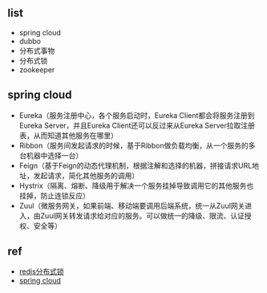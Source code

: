 ## list
+ spring cloud
+ dubbo
+ 分布式事物
+ 分布式锁
+ zookeeper

## spring cloud
+ Eureka（服务注册中心，各个服务启动时，Eureka Client都会将服务注册到Eureka Server，并且Eureka Client还可以反过来从Eureka Server拉取注册表，从而知道其他服务在哪里）
+ Ribbon（服务间发起请求的时候，基于Ribbon做负载均衡，从一个服务的多台机器中选择一台）
+ Feign（基于Feign的动态代理机制，根据注解和选择的机器，拼接请求URL地址，发起请求，简化其他服务的调用）
+ Hystrix（隔离、熔断、降级用于解决一个服务挂掉导致调用它的其他服务也挂掉，防止连锁反应）
+ Zuul（微服务网关，如果前端、移动端要调用后端系统，统一从Zuul网关进入，由Zuul网关转发请求给对应的服务。可以做统一的降级、限流、认证授权、安全等）

## ref
+ [redis分布式锁](https://juejin.im/post/5bf3f15851882526a643e207)
+ [spring cloud](https://juejin.im/post/5be13b83f265da6116393fc7)